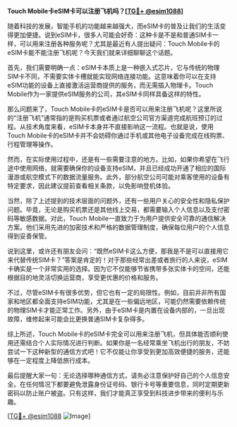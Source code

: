 **Touch Mobile卡eSIM卡可以注册飞机吗？[[TG💪+ @esim1088](https://t.me/s/esim1088)]**

随着科技的发展，智能手机的功能越来越强大，而eSIM卡的普及让我们的生活变得更加便捷。说到eSIM卡，很多人可能会好奇：这种卡是不是和普通SIM卡一样，可以用来注册各种服务呢？尤其是最近有人提出疑问：Touch Mobile卡的eSIM卡能不能注册飞机呢？今天我们就来详细聊聊这个话题。

首先，我们需要明确一点：eSIM卡本质上是一种嵌入式芯片，它与传统的物理SIM卡不同，不需要实体卡槽就能实现网络连接功能。这意味着你可以在支持eSIM功能的设备上直接激活运营商提供的服务，而无需插入物理卡。Touch Mobile作为一家提供eSIM服务的公司，其eSIM卡同样具备这样的特性。

那么问题来了，Touch Mobile卡的eSIM卡是否可以用来注册飞机呢？这里所说的“注册飞机”通常指的是购买机票或者通过航空公司官方渠道完成航班预订的过程。从技术角度来看，eSIM卡本身并不直接影响这一流程。也就是说，使用Touch Mobile卡的eSIM卡并不会妨碍你通过手机或其他电子设备完成在线购票、行程管理等操作。

然而，在实际使用过程中，还是有一些需要注意的地方。比如，如果你希望在飞行途中使用网络，就需要确保你的设备支持eSIM，并且已经成功开通了相应的国际漫游或航空模式下的数据流量服务。此外，部分航空公司可能对乘客使用的设备有特定要求，因此建议提前查看相关条款，以免影响登机体验。

当然，除了上述提到的技术层面的问题外，还有一些用户关心的安全性和隐私保护问题。毕竟，无论是购买机票还是其他线上交易，都需要输入个人信息以及支付密码等敏感数据。对此，Touch Mobile一直致力于为用户提供安全可靠的通信解决方案。他们采用先进的加密技术和严格的数据管理制度，确保每位用户的个人信息得到妥善保管。

说到这里，或许还有朋友会问：“既然eSIM卡这么方便，那我是不是可以直接用它来代替传统SIM卡？”答案是肯定的！对于那些经常出差或者旅行的人来说，eSIM卡确实是一个非常实用的选择。因为它不仅能够节省携带多张实体卡的空间，还能根据目的地灵活切换运营商，享受更优惠的价格和服务。

不过，尽管eSIM卡有很多优势，但它也有一定的局限性。例如，目前并非所有国家和地区都全面支持eSIM功能，尤其是在一些偏远地区，可能仍然需要依赖传统的物理SIM卡才能正常工作。另外，由于eSIM卡是内置在设备内部的，一旦出现故障，维修起来可能会比更换普通SIM卡复杂得多。

综上所述，Touch Mobile卡的eSIM卡完全可以用来注册飞机，但具体能否顺利使用还需结合个人实际情况进行判断。如果你是一名经常乘坐飞机出行的朋友，不妨尝试一下这种新型的通信方式吧！它不仅能让你享受到更加高效便捷的服务，还能够在一定程度上降低旅行成本。

最后提醒大家一句：无论选择哪种通信方式，请务必注意保护好自己的个人信息安全。在任何情况下都要避免泄露身份证号码、银行卡号等重要信息，同时定期更新密码以防止账户被盗。只有这样，我们才能真正享受到科技进步带来的便利与乐趣。

[[TG💪+ @esim1088](https://t.me/s/esim1088) ![Image](https://i.postimg.cc/4NQfJmqS/Snipaste-2025-05-13-00-14-12.png)]